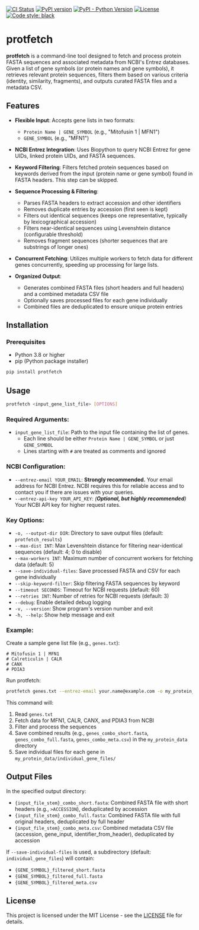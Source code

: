 [![CI Status](https://github.com/aulyxair/protfetch/actions/workflows/ci.yml/badge.svg)](https://github.com/aulyxair/protfetch/actions/workflows/ci.yml)
[![PyPI version](https://img.shields.io/pypi/v/protfetch.svg)](https://pypi.org/project/protfetch/)
[![PyPI - Python Version](https://img.shields.io/pypi/pyversions/protfetch.svg)](https://pypi.org/project/protfetch/)
[![License](https://img.shields.io/pypi/l/protfetch.svg)](https://github.com/yourusername/protfetch/blob/main/LICENSE)
[![Code style: black](https://img.shields.io/badge/code%20style-black-000000.svg)](https://github.com/psf/black)

# protfetch

**protfetch** is a command-line tool designed to fetch and process protein FASTA sequences and associated metadata from NCBI's Entrez databases. Given a list of gene symbols (or protein names and gene symbols), it retrieves relevant protein sequences, filters them based on various criteria (identity, similarity, fragments), and outputs curated FASTA files and a metadata CSV.

## Features

- **Flexible Input**: Accepts gene lists in two formats:
  - `Protein Name | GENE_SYMBOL` (e.g., "Mitofusin 1 | MFN1")
  - `GENE_SYMBOL` (e.g., "MFN1")

- **NCBI Entrez Integration**: Uses Biopython to query NCBI Entrez for gene UIDs, linked protein UIDs, and FASTA sequences.

- **Keyword Filtering**: Filters fetched protein sequences based on keywords derived from the input (protein name or gene symbol) found in FASTA headers. This step can be skipped.

- **Sequence Processing & Filtering**:
  - Parses FASTA headers to extract accession and other identifiers
  - Removes duplicate entries by accession (first seen is kept)
  - Filters out identical sequences (keeps one representative, typically by lexicographical accession)
  - Filters near-identical sequences using Levenshtein distance (configurable threshold)
  - Removes fragment sequences (shorter sequences that are substrings of longer ones)

- **Concurrent Fetching**: Utilizes multiple workers to fetch data for different genes concurrently, speeding up processing for large lists.

- **Organized Output**:
  - Generates combined FASTA files (short headers and full headers) and a combined metadata CSV file
  - Optionally saves processed files for each gene individually
  - Combined files are deduplicated to ensure unique protein entries

## Installation

### Prerequisites
- Python 3.8 or higher
- pip (Python package installer)

```bash
pip install protfetch
```
## Usage

```bash
protfetch <input_gene_list_file> [OPTIONS]
```

### Required Arguments:
- `input_gene_list_file`: Path to the input file containing the list of genes.
  - Each line should be either `Protein Name | GENE_SYMBOL` or just `GENE_SYMBOL`
  - Lines starting with `#` are treated as comments and ignored

### NCBI Configuration:
- `--entrez-email YOUR_EMAIL`: **Strongly recommended.** Your email address for NCBI Entrez. NCBI requires this for reliable access and to contact you if there are issues with your queries.
- `--entrez-api-key YOUR_API_KEY`: *(**Optional, but highly recommended**)* Your NCBI API key for higher request rates.

### Key Options:
- `-o, --output-dir DIR`: Directory to save output files (default: `protfetch_results`)
- `--max-dist INT`: Max Levenshtein distance for filtering near-identical sequences (default: 4; 0 to disable)
- `--max-workers INT`: Maximum number of concurrent workers for fetching data (default: 5)
- `--save-individual-files`: Save processed FASTA and CSV for each gene individually
- `--skip-keyword-filter`: Skip filtering FASTA sequences by keyword
- `--timeout SECONDS`: Timeout for NCBI requests (default: 60)
- `--retries INT`: Number of retries for NCBI requests (default: 3)
- `--debug`: Enable detailed debug logging
- `-v, --version`: Show program's version number and exit
- `-h, --help`: Show help message and exit

### Example:

Create a sample gene list file (e.g., `genes.txt`):
```
# Mitofusin 1 | MFN1
# Calreticulin | CALR
# CANX
# PDIA3
```

Run protfetch:
```bash
protfetch genes.txt --entrez-email your.name@example.com -o my_protein_data --save-individual-files
```

This command will:
1. Read `genes.txt`
2. Fetch data for MFN1, CALR, CANX, and PDIA3 from NCBI
3. Filter and process the sequences
4. Save combined results (e.g., `genes_combo_short.fasta`, `genes_combo_full.fasta`, `genes_combo_meta.csv`) in the `my_protein_data` directory
5. Save individual files for each gene in `my_protein_data/individual_gene_files/`

## Output Files

In the specified output directory:

- `{input_file_stem}_combo_short.fasta`: Combined FASTA file with short headers (e.g., `>ACCESSION`), deduplicated by accession
- `{input_file_stem}_combo_full.fasta`: Combined FASTA file with full original headers, deduplicated by full header
- `{input_file_stem}_combo_meta.csv`: Combined metadata CSV file (accession, gene_input, identifier_from_header), deduplicated by accession

If `--save-individual-files` is used, a subdirectory (default: `individual_gene_files`) will contain:
- `{GENE_SYMBOL}_filtered_short.fasta`
- `{GENE_SYMBOL}_filtered_full.fasta`
- `{GENE_SYMBOL}_filtered_meta.csv`

## License

This project is licensed under the MIT License - see the [LICENSE](LICENSE) file for details.
